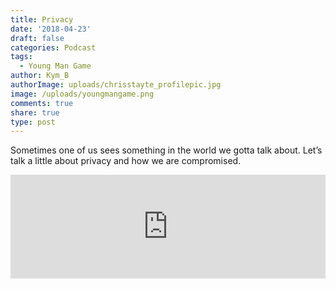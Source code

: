 ```yaml
---
title: Privacy
date: '2018-04-23'
draft: false
categories: Podcast
tags:
  - Young Man Game
author: Kym_B
authorImage: uploads/chrisstayte_profilepic.jpg
image: /uploads/youngmangame.png
comments: true
share: true
type: post
---
```

Sometimes one of us sees something in the world we gotta talk about. Let’s talk a little about privacy and how we are compromised.



<iframe width="100%" height="166" scrolling="no" frameborder="no" allow="autoplay" src="https://w.soundcloud.com/player/?url=https%3A//api.soundcloud.com/tracks/433488195&color=%23ff5500&auto_play=false&hide_related=false&show_comments=true&show_user=true&show_reposts=false&show_teaser=true"></iframe>
